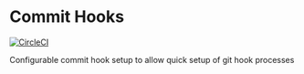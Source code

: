# Commit Hooks

[![CircleCI](https://circleci.com/gh/lukebrobbs/commit-hooks.svg?style=svg)](https://circleci.com/gh/lukebrobbs/commit-hooks)

Configurable commit hook setup to allow quick setup of git hook processes

